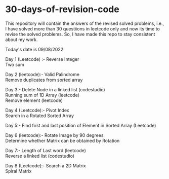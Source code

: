 # 30-days-of-revision-code

This repository will contain the answers of the revised solved problems, i.e., I have solved more than 30 questiions in leetcode only and now its time to revise the solved problems. So, I have made this repo to stay consistent about my work.

Today's date is 09/08/2022

Day 1 (Leetcode) :- 
Reverse Integer                   
Two sum

Day 2 (leetcode):-
Valid Palindrome                                 
Remove duplicates from sorted array

Day 3:-
Delete Node in a linked list (codestudio)       
Running sum of 1D Array (leetcode)   
Remove element (leetcode)  

Day 4 (Leetcode):-
Pivot Index     
Search in a Rotated Sorted Array

Day 5:-
Find first and last position of Element in Sorted Array (Leetcode)

Day 6 (leetcode):-
Rotate Image by 90 degrees     
Determine whether Matrix can be obtained by Rotation

Day 7:-
Length of Last word (leetcode)      
Reverse a linked list (codestudio)

Day 8 (Leetcode):-
Search a 2D Matrix     
Spiral Matrix

